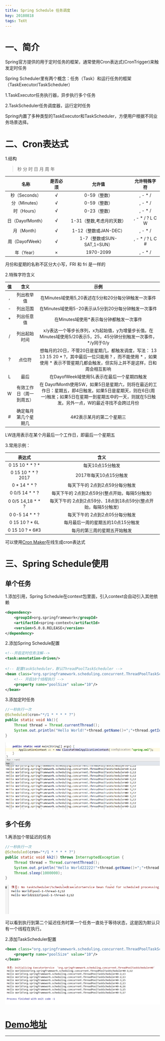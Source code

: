 ```yaml
---
title: Spring Schedule 任务调度
key: 20180818
tags: TeXt
---
```


# 一、简介

Spring官方提供的用于定时任务的框架，通常使用Cron表达式(CronTrigger)来触发定时任务

Spring Scheduler里有两个概念：任务（Task）和运行任务的框架（TaskExecutor/TaskScheduler）

1.TaskExecutor任务执行器，异步执行多个任务

2.TaskScheduler任务调度器，运行定时任务

Spring内置了多种类型的TaskExecutor和TaskScheduler，方便用户根据不同业务场景选择。

<!--more-->

# 二、Cron表达式

1.结构

> 秒 分 时 日 月 周 年

名称|是否必须|允许值|允许特殊字符
:---:|:---:|:---:|:---:
秒（Seconds）|√|0-59（整数）|, - * /
分（Minutes）|√|0-59（整数）|, - * /
时（Hours）|√|0-23（整数）|, - * /
日（DayofMonth）|√|1-31（整数,考虑月的天数）|, - * / ? L C W
月（Month）|√|1-12（整数或JAN-DEC）|, - * /
周（DayofWeek）|√|1-7（整数或SUN-SAT,1=SUN）|, - * / ? L C #
年（Year）|×|1970-2099|, - * /

月份和星期的名称不区分大小写，FRI 和 fri 是一样的

2.特殊字符含义

值|含义|示例
:---:|:---:|:---:
,|列出枚举值|在Minutes域使用5,20表述在5分和20分每分钟触发一次事件
-|列出范围|在Minutes域使用5-20表示从5分到20分每分钟触发一次事件
*|列出任意值|在Minutes域使用*表示每分钟都触发一次事件
/|列出起始时间|x/y表达一个等步长序列，x为起始值，y为增量步长值。在Minutes域使用5/20表示5，25，45分钟分别触发一次事件，*/y同于0/y
?|点位符|想每月的20日，不管20日是星期几，都触发调度，写法： 13 13 15 20 * ?，其中最后一位只能用 ? ，而不能使用 * ，如果使用 * 表示不管星期几都会触发，但实际上并不是这样，日和周会相互影响
L|最后|在DayofWeek域使用5L表示在最后一个星期四触发
W|有效工作日（周一到周五）|在 DayofMonth使用5W，如果5日是星期六，则将在最近的工作日：星期五，即4日触发。如果5日是星期天，则在6日(周一)触发；如果5日在星期一到星期五中的一天，则就在5日触发。另外一点，W的最近寻找不会跨过月份
\#|确定每月第几个星期几|4#2表示某月的第二个星期三

LW连用表示在某个月最后一个工作日，即最后一个星期五

3.常用示例：

表达式|含义
:---:|:---:
0 15 10 * * ? *|每天10点15分触发  
0 15 10 * * ? 2017|2017年每天10点15分触发
0 * 14 * * ?|每天下午的 2点到2点59分每分触发
0 0/5 14 * * ?|每天下午的 2点到2点59分(整点开始，每隔5分触发)
0 0/5 14,18 * * ?|每天下午的 2点到2点59分、18点到18点59分(整点开始，每隔5分触发)
0 0-5 14 * * ?|每天下午的 2点到2点05分每分触发
0 15 10 ? * 6L|每月最后一周的星期五的10点15分触发
0 15 10 ? * 6#3|每月的第三周的星期五开始触发

可以使用[Cron Maker](http://www.cronmaker.com/)在线生成cron表达式

# 三、Spring Schedule使用

## 单个任务

1.添加引用，Spring Schedule在context包里面，引入context会自动引入其他依赖

```xml
<dependency>
    <groupId>org.springframework</groupId>
    <artifactId>spring-context</artifactId>
    <version>5.0.8.RELEASE</version>
</dependency>
```

2.添加Spring Schedule配置

```xml
<!--开启定时任务注解-->
<task:annotation-driven/>

<!-- 配置taskScheduler，默认ThreadPoolTaskScheduler -->
<bean class="org.springframework.scheduling.concurrent.ThreadPoolTaskScheduler">
    <!-- 开启10个线程执行 -->
    <property name="poolSize" value="10"/>
</bean>
```

3.添加定时任务

```java
//一秒执行一次
@Scheduled(cron="*/1 * * * * ?")
public static void kk(){
    Thread thread = Thread.currentThread();
    System.out.println("Hello World!"+thread.getName()+";"+thread.getId());
}
```

![img](/myres/20180818/20180817011938.png)

## 多个任务

1.再添加个带延迟的任务

```java
//一秒执行一次
@Scheduled(cron="*/1 * * * * ?")
public static void kk2() throws InterruptedException {
    Thread thread = Thread.currentThread();
    System.out.println("Hello World22222!"+thread.getName()+";"+thread.getId());
    Thread.sleep(1000000);
}
```

![img](/myres/20180818/20180817012332.png)

可以看到执行到第二个延迟任务时第一个任务一直处于等待状态，这是因为默认只有一个线程在执行。

2.添加TaskScheduler配置

```xml
<bean class="org.springframework.scheduling.concurrent.ThreadPoolTaskScheduler">
    <property name="poolSize" value="10"/>
</bean>
```

![img](/myres/20180818/20180817012901.png)

# [Demo地址](https://github.com/A175A174/Demo/tree/master/springschedule)

---